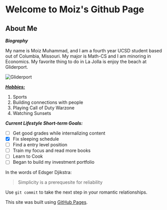 # Welcome to Moiz's Github Page

## About Me
***Biography***

My name is Moiz Muhammad, and I am a fourth year UCSD student based out of Columbia, Missouri. My major is Math-CS and I am minoring in Economics.  My favorite thing to do in La Jolla is enjoy the beach at Gliderport.


![Gliderport](https://www.intrepidlife.com/wp-content/uploads/2017/10/Gliderport-8.jpg)



[***Hobbies:***](https://en.wikipedia.org/wiki/List_of_hobbies)
1. Sports
2. Building connections with people
3. Playing Call of Duty Warzone
4. Watching Sunsets
   

***Current Lifestyle Short-term Goals:***

- [ ] Get good grades while internalizing content
- [x] Fix sleeping schedule
- [ ] Find a entry level position
- [ ] Train my focus and read more books
- [ ] Learn to Cook
- [ ] Began to build my investment portfolio

In the words of Edsger Djikstra:
> Simplicity is a prerequesite for reliability

Use `git commit` to take the next step in your romantic relationships.

This site was built using [GitHub Pages](https://pages.github.com/).
